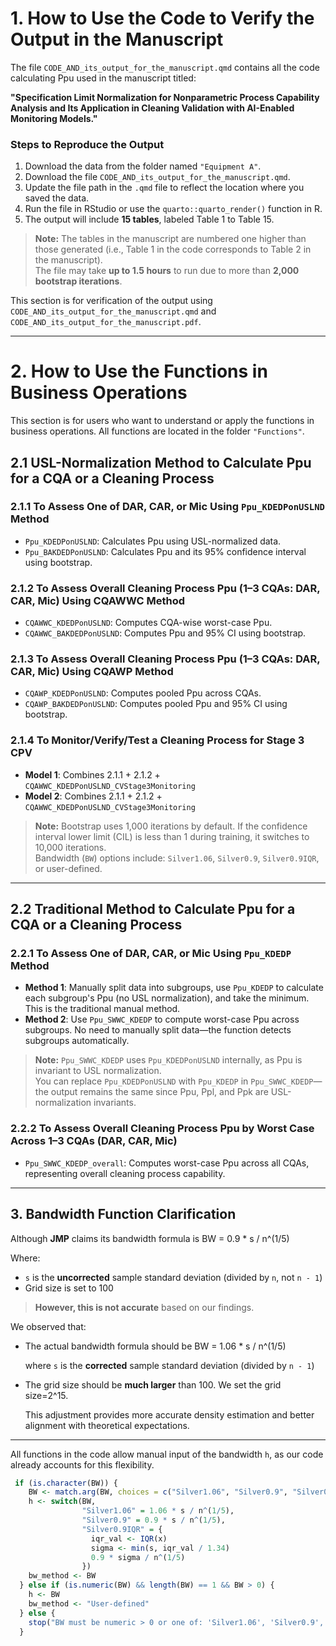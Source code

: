 #  1. How to Use the Code to Verify the Output in the Manuscript

The file `CODE_AND_its_output_for_the_manuscript.qmd` contains all the code calculating Ppu used in the manuscript titled:

**"Specification Limit Normalization for Nonparametric Process Capability Analysis and Its Application in Cleaning Validation with AI-Enabled Monitoring Models."**

### Steps to Reproduce the Output

1. Download the data from the folder named `"Equipment A"`.
2. Download the file `CODE_AND_its_output_for_the_manuscript.qmd`.
3. Update the file path in the `.qmd` file to reflect the location where you saved the data.
4. Run the file in RStudio or use the `quarto::quarto_render()` function in R.
5. The output will include **15 tables**, labeled Table 1 to Table 15.

> **Note:** The tables in the manuscript are numbered one higher than those generated (i.e., Table 1 in the code corresponds to Table 2 in the manuscript).  
> The file may take **up to 1.5 hours** to run due to more than **2,000 bootstrap iterations**.

This section is for verification of the output using `CODE_AND_its_output_for_the_manuscript.qmd` and `CODE_AND_its_output_for_the_manuscript.pdf`.

---

#  2. How to Use the Functions in Business Operations

This section is for users who want to understand or apply the functions in business operations. All functions are located in the folder `"Functions"`.

## 2.1 USL-Normalization Method to Calculate Ppu for a CQA or a Cleaning Process

### 2.1.1 To Assess One of DAR, CAR, or Mic Using `Ppu_KDEDPonUSLND` Method
- `Ppu_KDEDPonUSLND`: Calculates Ppu using USL-normalized data.
- `Ppu_BAKDEDPonUSLND`: Calculates Ppu and its 95% confidence interval using bootstrap.

### 2.1.2 To Assess Overall Cleaning Process Ppu (1–3 CQAs: DAR, CAR, Mic) Using CQAWWC Method
- `CQAWWC_KDEDPonUSLND`: Computes CQA-wise worst-case Ppu.
- `CQAWWC_BAKDEDPonUSLND`: Computes Ppu and 95% CI using bootstrap.

### 2.1.3 To Assess Overall Cleaning Process Ppu (1–3 CQAs: DAR, CAR, Mic) Using CQAWP Method
- `CQAWP_KDEDPonUSLND`: Computes pooled Ppu across CQAs.
- `CQAWP_BAKDEDPonUSLND`: Computes pooled Ppu and 95% CI using bootstrap.

### 2.1.4 To Monitor/Verify/Test a Cleaning Process for Stage 3 CPV
- **Model 1**: Combines 2.1.1 + 2.1.2 + `CQAWWC_KDEDPonUSLND_CVStage3Monitoring`
- **Model 2**: Combines 2.1.1 + 2.1.2 + `CQAWWC_KDEDPonUSLND_CVStage3Monitoring`

> **Note:** Bootstrap uses 1,000 iterations by default. If the confidence interval lower limit (CIL) is less than 1 during training, it switches to 10,000 iterations.  
> Bandwidth (`BW`) options include: `Silver1.06`, `Silver0.9`, `Silver0.9IQR`, or user-defined.

---

## 2.2 Traditional Method to Calculate Ppu for a CQA or a Cleaning Process

### 2.2.1 To Assess One of DAR, CAR, or Mic Using `Ppu_KDEDP` Method
- **Method 1**: Manually split data into subgroups, use `Ppu_KDEDP` to calculate each subgroup's Ppu (no USL normalization), and take the minimum. This is the traditional manual method.
- **Method 2**: Use `Ppu_SWWC_KDEDP` to compute worst-case Ppu across subgroups. No need to manually split data—the function detects subgroups automatically.

> **Note:** `Ppu_SWWC_KDEDP` uses `Ppu_KDEDPonUSLND` internally, as Ppu is invariant to USL normalization.  
> You can replace `Ppu_KDEDPonUSLND` with `Ppu_KDEDP` in `Ppu_SWWC_KDEDP`—the output remains the same since Ppu, Ppl, and Ppk are USL-normalization invariants.

### 2.2.2 To Assess Overall Cleaning Process Ppu by Worst Case Across 1–3 CQAs (DAR, CAR, Mic)
- `Ppu_SWWC_KDEDP_overall`: Computes worst-case Ppu across all CQAs, representing overall cleaning process capability.

---


##  3. Bandwidth Function Clarification

Although **JMP** claims its bandwidth formula is BW = 0.9 * s / n^(1/5)

Where:

- `s` is the **uncorrected** sample standard deviation (divided by `n`, not `n - 1`)
- Grid size is set to 100

> **However, this is not accurate** based on our findings.

We observed that:

- The actual bandwidth formula should be BW = 1.06 * s / n^(1/5)

  where `s` is the **corrected** sample standard deviation (divided by `n - 1`)
  
- The grid size should be **much larger** than 100. We set the grid size=2^15.

  This adjustment provides more accurate density estimation and better alignment with theoretical expectations.
---

All functions in the code allow manual input of the bandwidth `h`, as our code already accounts for this flexibility.

```r
 if (is.character(BW)) {
    BW <- match.arg(BW, choices = c("Silver1.06", "Silver0.9", "Silver0.9IQR"))
    h <- switch(BW,
                "Silver1.06" = 1.06 * s / n^(1/5),
                "Silver0.9" = 0.9 * s / n^(1/5),
                "Silver0.9IQR" = {
                  iqr_val <- IQR(x)
                  sigma <- min(s, iqr_val / 1.34)
                  0.9 * sigma / n^(1/5)
                })
    bw_method <- BW
  } else if (is.numeric(BW) && length(BW) == 1 && BW > 0) {
    h <- BW
    bw_method <- "User-defined"
  } else {
    stop("BW must be numeric > 0 or one of: 'Silver1.06', 'Silver0.9', 'Silver0.9IQR'.")
  }
```
